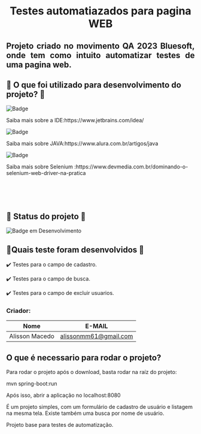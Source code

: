 <h1 align="center"> Testes automatiazados para pagina WEB </h1>

<h2 align="justify">Projeto criado no movimento QA 2023 Bluesoft, onde tem como intuito automatizar testes de uma pagina web.</h2>



## 📁 O que foi utilizado para desenvolvimento do projeto? 📁

![Badge](https://img.shields.io/static/v1?label=Intellij&message=IDE&color=blue&style=for-the-badge&logo=intellij)
<p> Saiba mais sobre a IDE:https://www.jetbrains.com/idea/</p>

![Badge](https://img.shields.io/static/v1?label=Java&message=Linguagem&color=blue&style=for-the-badge&logo=java)
<p> Saiba mais sobre JAVA:https://www.alura.com.br/artigos/java</p>


![Badge](https://img.shields.io/static/v1?label=Selenium&message=WebDriver&color=blue&style=for-the-badge&logo=Selenium)
<p> Saiba mais sobre Selenium :https://www.devmedia.com.br/dominando-o-selenium-web-driver-na-pratica</p>

<br><br><br>
##  :construction: Status do projeto  :construction:
  ![Badge em Desenvolvimento](http://img.shields.io/static/v1?label=STATUS&message=EM%20DESENVOLVIMENTO&color=GREEN&style=for-the-badge) 


## 📑Quais teste foram desenvolvidos 📑

✔️ Testes para o campo de cadastro.

✔️ Testes para o campo de busca.

✔️ Testes para o campo de excluir usuarios.


### Criador: 
|Nome|E-MAIL|
| -------- | -------- | 
|Alisson Macedo|alissonmm61@gmail.com|


## O que é necessario para rodar o projeto?

Para rodar o projeto após o download, basta rodar na raíz do projeto:

mvn spring-boot:run

Após isso, abrir a aplicação no localhost:8080

É um projeto simples, com um formulário de cadastro de usuário e listagem na mesma tela.
Existe também uma busca por nome de usuário.

Projeto base para testes de automatização.
